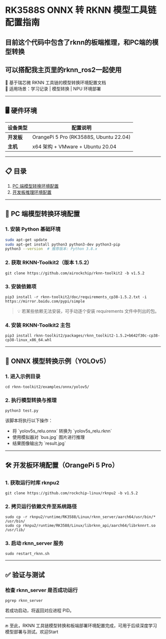# RK3588S ONNX 转 RKNN 模型工具链配置指南
## 目前这个代码中包含了rknn的板端推理，和PC端的模型转换
## 可以搭配我主页里的rknn_ros2一起使用
🚀 基于瑞芯微 RKNN 工具链的模型转换环境配置文档  
📌 适用场景：学习记录 | 模型转换 | NPU 环境部署  

---

## 🖥️ 硬件环境

| 设备类型   | 配置说明                                 |
|------------|------------------------------------------|
| **开发板** | OrangePi 5 Pro (RK3588S, Ubuntu 22.04)   |
| **主机**   | x64 架构 + VMware + Ubuntu 20.04         |

---

## 📋 目录

1. [PC 端模型转换环境配置](#-pc-端模型转换环境配置)  
2. [开发板推理环境配置](#-开发板环境配置)  

---

## 🔧 PC 端模型转换环境配置

### 1. 安装 Python 基础环境

```bash
sudo apt-get update
sudo apt-get install python3 python3-dev python3-pip
python3 --version  # 推荐版本: Python 3.8.x
```

### 2. 获取 RKNN-Toolkit2（版本 1.5.2）

```
git clone https://github.com/airockchip/rknn-toolkit2 -b v1.5.2
```

### 3. 安装依赖项

```
pip3 install -r rknn-toolkit2/doc/requirements_cp38-1.5.2.txt -i https://mirror.baidu.com/pypi/simple
```

> 💡 若某些依赖无法安装，可手动逐个安装 requirements 文件中列出的包。

### 4. 安装 RKNN-Toolkit2 主包

```
pip3 install rknn-toolkit2/packages/rknn_toolkit2-1.5.2+b642f30c-cp38-cp38-linux_x86_64.whl
```

---

## 🧪 ONNX 模型转换示例（YOLOv5）

### 1. 进入示例目录

```
cd rknn-toolkit2/examples/onnx/yolov5/
```

### 2. 执行模型转换与推理

```
python3 test.py
```

该脚本将执行以下操作：

- 将 \`yolov5s_relu.onnx\` 转换为 \`yolov5s_relu.rknn\`
- 使用模拟器对 \`bus.jpg\` 图片进行推理
- 结果图像输出为 \`result.jpg\`

---

## 🛠️ 开发板环境配置（OrangePi 5 Pro）

### 1. 获取运行时库 rknpu2

```
git clone https://github.com/rockchip-linux/rknpu2 -b v1.5.2
```

### 2. 拷贝运行依赖文件至系统路径

```
sudo cp -r rknpu2/runtime/RK3588/Linux/rknn_server/aarch64/usr/bin/* /usr/bin/
sudo cp rknpu2/runtime/RK3588/Linux/librknn_api/aarch64/librknnrt.so /usr/lib/
```

### 3. 启动 rknn_server 服务

```
sudo restart_rknn.sh
```

---

## ✅ 验证与测试

### 检查 rknn_server 是否成功运行

```
pgrep rknn_server
```

若成功启动，将返回对应进程 PID。

---

🔚 至此，RKNN 工具链模型转换和板端部署环境配置完成，可用于后续深度学习模型部署与测试。欢迎Start
